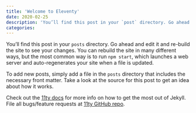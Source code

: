 ```yaml
---
title: 'Welcome to Eleventy'
date: 2020-02-25
description: 'You’ll find this post in your `post` directory. Go ahead and edit it and re-build the site to see your changes. You can rebuild the site in many different ways, but the most common way is to run `npm start`, which launches a web server and'
categories:
---
```


You’ll find this post in your `posts` directory. Go ahead and edit it and re-build the site to see your changes. You can rebuild the site in many different ways, but the most common way is to run `npm start`, which launches a web server and
auto-regenerates your site when a file is updated.

To add new posts, simply add a file in the `posts` directory that includes the necessary front matter. Take a look at the source for this post to get an idea about how it works.

Check out the [11ty docs][11ty-docs] for more info on how to get the most out of Jekyll. File all bugs/feature requests at [11ty GitHub repo][11ty-gh].

[11ty-docs]: https://www.11ty.dev
[11ty-gh]: https://github.com/11ty/eleventy
